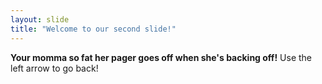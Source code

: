 ```yaml
---
layout: slide
title: "Welcome to our second slide!"
---
```

**Your momma so fat her pager goes off when she's backing off!**
Use the left arrow to go back!
